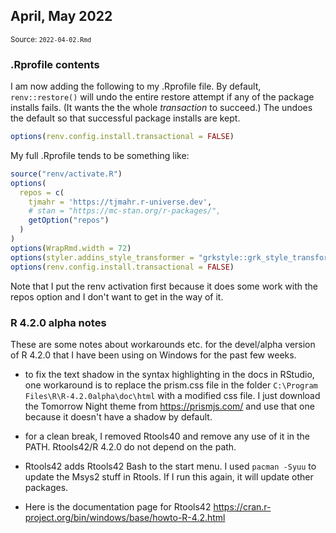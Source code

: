 <!--- Timestamp to trigger book rebuilds: 2022-06-06 11:10:15 --->



## April, May 2022

<small>Source: <code>2022-04-02.Rmd</code></small>


### .Rprofile contents 

I am now adding the following to my .Rprofile file. By default,
`renv::restore()` will undo the entire restore attempt if any of the
package installs fails. (It wants the the whole *transaction* to
succeed.) The undoes the default so that successful package installs are
kept.


```r
options(renv.config.install.transactional = FALSE)
```

My full .Rprofile tends to be something like:


```r
source("renv/activate.R")
options(
  repos = c(
    tjmahr = 'https://tjmahr.r-universe.dev',
    # stan = "https://mc-stan.org/r-packages/",
    getOption("repos")
  )
)
options(WrapRmd.width = 72)
options(styler.addins_style_transformer = "grkstyle::grk_style_transformer()")
options(renv.config.install.transactional = FALSE)
```

Note that I put the renv activation first because it does some work with
the repos option and I don't want to get in the way of it.


### R 4.2.0 alpha notes

These are some notes about workarounds etc. for the devel/alpha version
of R 4.2.0 that I have been using on Windows for the past few weeks.

  - to fix the text shadow in the syntax highlighting in the docs in
    RStudio, one workaround is to replace the prism.css file in the
    folder `C:\Program Files\R\R-4.2.0alpha\doc\html` with a modified
    css file. I just download the Tomorrow Night theme from
    <https://prismjs.com/> and use that one because it doesn't have a
    shadow by default.

  - for a clean break, I removed Rtools40 and remove any use of it in
    the PATH. Rtools42/R 4.2.0 do not depend on the path.
    
  - Rtools42 adds Rtools42 Bash to the start menu. I used `pacman -Syuu`
    to update the Msys2 stuff in Rtools. If I run this again, it will update
    other packages.
    
  - Here is the documentation page for Rtools42
    <https://cran.r-project.org/bin/windows/base/howto-R-4.2.html>

